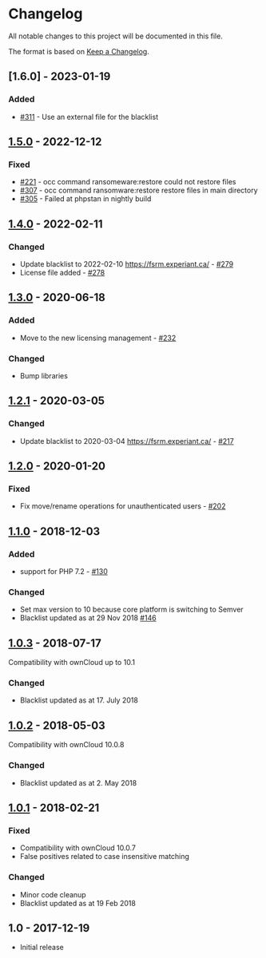 # Changelog

All notable changes to this project will be documented in this file.

The format is based on [Keep a Changelog](http://keepachangelog.com/en/1.0.0/).

## [1.6.0] - 2023-01-19

### Added

* [#311](https://github.com/owncloud/ransomware_protection/pull/311) - Use an external file for the blacklist

## [1.5.0] - 2022-12-12

### Fixed

- [#221](https://github.com/owncloud/ransomware_protection/issues/221) - occ command ransomeware:restore could not restore files
- [#307](https://github.com/owncloud/ransomware_protection/issues/307) - occ command ransomware:restore restore files in main directory
- [#305](https://github.com/owncloud/ransomware_protection/issues/305) - Failed at phpstan in nightly build


## [1.4.0] - 2022-02-11

### Changed

- Update blacklist to 2022-02-10 https://fsrm.experiant.ca/ - [#279](https://github.com/owncloud/ransomware_protection/issues/279)
- License file added - [#278](https://github.com/owncloud/ransomware_protection/issues/278)


## [1.3.0] - 2020-06-18

### Added

- Move to the new licensing management - [#232](https://github.com/owncloud/ransomware_protection/issues/232)

### Changed

- Bump libraries

## [1.2.1] - 2020-03-05

### Changed

- Update blacklist to 2020-03-04 https://fsrm.experiant.ca/ - [#217](https://github.com/owncloud/ransomware_protection/issues/217)

## [1.2.0] - 2020-01-20

### Fixed

- Fix move/rename operations for unauthenticated users - [#202](https://github.com/owncloud/ransomware_protection/issues/202)

## [1.1.0] - 2018-12-03

### Added

- support for PHP 7.2 - [#130](https://github.com/owncloud/ransomware_protection/issues/130)

### Changed

- Set max version to 10 because core platform is switching to Semver
- Blacklist updated as at 29 Nov 2018 [#146](https://github.com/owncloud/ransomware_protection/pull/146)

## [1.0.3] - 2018-07-17

Compatibility with ownCloud up to 10.1

### Changed

- Blacklist updated as at 17. July 2018

## [1.0.2] - 2018-05-03

Compatibility with ownCloud 10.0.8

### Changed
- Blacklist updated as at 2. May 2018

## [1.0.1] - 2018-02-21

### Fixed

- Compatibility with ownCloud 10.0.7
- False positives related to case insensitive matching

### Changed

- Minor code cleanup
- Blacklist updated as at 19 Feb 2018

## 1.0 - 2017-12-19

- Initial release


[Unreleased]: https://github.com/owncloud/ransomware_protection/compare/v1.5.0...HEAD
[1.5.0]: https://github.com/owncloud/ransomware_protection/compare/v1.4.0...v1.5.0
[1.4.0]: https://github.com/owncloud/ransomware_protection/compare/v1.3.0...v1.4.0
[1.3.0]: https://github.com/owncloud/ransomware_protection/compare/v1.2.1...v1.3.0
[1.2.1]: https://github.com/owncloud/ransomware_protection/compare/v1.2.0...v1.2.1
[1.2.0]: https://github.com/owncloud/ransomware_protection/compare/v1.1.0...v1.2.0
[1.1.0]: https://github.com/owncloud/ransomware_protection/compare/v1.0.3...v1.1.0
[1.0.3]: https://github.com/owncloud/ransomware_protection/compare/v1.0.2...v1.0.3
[1.0.2]: https://github.com/owncloud/ransomware_protection/compare/v1.0.1...v1.0.2
[1.0.1]: https://github.com/owncloud/ransomware_protection/compare/v1.0.0...v1.0.1
